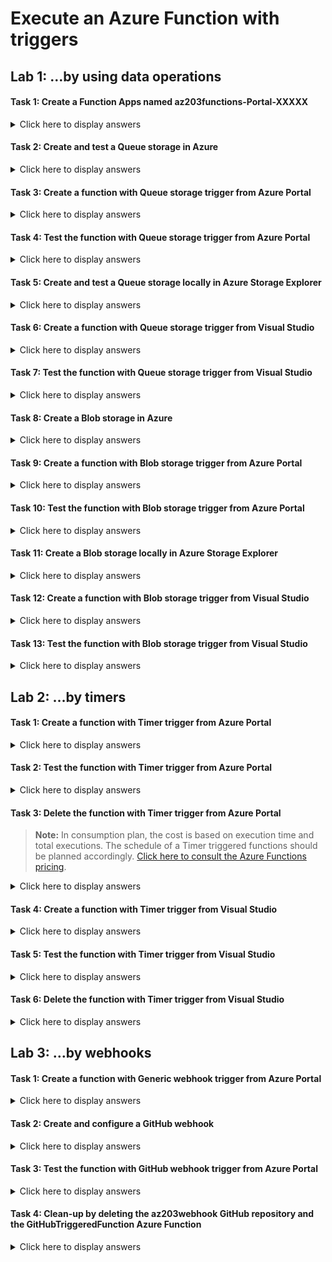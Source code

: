 # Execute an Azure Function with triggers

## Lab 1: …by using data operations

#### Task 1: Create a Function Apps named az203functions-Portal-XXXXX

<details>
<summary>Click here to display answers</summary>

1. In [**Azure Portal**](https://portal.azure.com), in the **Favorites** menu, click **App Services**

1. Click on the button **Add**

1. In the **Marketplace** blade, click **Function App**

1. Click **Create**

1. In the **Function App** blade, under **App name**, replace XXXXX by a unique name and type *az203functions-Portal-XXXXX*

1. Under **Subscription**, select your active and valid subscription

1. Under **Resource Group**, select **Use existing**, then select the *az203-rg* resource group

1. Under **OS**, leave the default value to **Windows**

1. Under **Hosting Plan**, leave the default value to **Consumption Plan**

    > **Note:** Hosting plan that defines how resources are allocated to your function app. In the default **Consumption Plan**, resources are added dynamically as required by your functions. In this serverless hosting, you only pay for the time your functions run. When you run in an **App Service Plan**, you must manage the scaling of your function app.

1. Under **Location**, select the nearest location

1. Under **Runtime Stack**, select **.NET**

   > **Note:** Choose a runtime that supports your favorite function programming language. Choose .NET for C# and F# functions.

1. Under **Storage**, select **Use existing**, then select the *az203storageaccountXXXXX* you created in a previous module

1. Under **Application Insights**, select **Disabled**

1. Click **Create**

</details>

#### Task 2: Create and test a Queue storage in Azure

<details>
<summary>Click here to display answers</summary>

1. In [**Azure Portal**](https://portal.azure.com), in the **Favorites** menu, click **Storage accounts**

1. Click *az203storageaccountXXXXX* created in a previous lab

1. In the **Storage account** blade, click **Queues** in the menu

1. In the **Queues** blade, click on the button **Queue** in order to add a new queue

1. In the **Add queue** dialog, under **Queue name**, type *profile-picture-url-queue*

1. In the **Queues** blade, click *profile-picture-url-queue*

1. In the *profile-picture-url-queue* blade, click on the button **Add message**

1. In the **Add message to queue** dialog, under **Message text**, type *Alpha*

1. Click **OK**

1. Repeat the last two steps to add the messages *Beta* and *Omega*

1. In the *profile-picture-url-queue* blade, check that the messages has been added to the queue

1. Select the message *Beta*

1. Click on the button **Dequeue message**

1. In the **Dequeue first message** dialog, click **Yes**

    The message *Alpha* will be removed from the queue. 
    
    > **Note:** A queue is first in, first-out.

1. Click on the button **Clear queue**

1. In the **Dequeue all messages** dialog, click **Yes**

    All the messages should be removed from the queue.

</details>

#### Task 3: Create a function with Queue storage trigger from Azure Portal

<details>
<summary>Click here to display answers</summary>

1. Go to the *az203functions-Portal-XXXXX* **Function App** 

1. Click **Functions**

1. Click **New function**

1. Select **Azure Queue Storage trigger**

1. In the **Extensions not Installed** dialog, click **Install**

1. In the **Extensions Installation Succeeded** dialog, click **Continue**

1. In the **New Function** dialog, under **Name**, type *DownloadPictureFromUrl*

1. Under **Queue name**, type *profile-picture-url-queue*

1. Under **Storage account connection**, click **new**

1. In the **Storage Account** blade, select *az203storageaccountXXXXX*

1. Click **Create**

</details>

#### Task 4: Test the function with Queue storage trigger from Azure Portal

<details>
<summary>Click here to display answers</summary>

1. Open a new tab and navigate to [**Azure Portal**](https://portal.azure.com), in the **Favorites** menu, click **Storage accounts** and select *az203storageaccountXXXXX*

1. Click **Queues** and select *profile-picture-url-queue*

1. Go back in the tab with the *DownloadPictureFromUrl* blade, click **Run**

    The **Request body** displays the message sent to the queue. The **Logs** displays the information with the message content.

1. Update the **Request body** with the message *testfromFunctionApp* and click **Run**

    The **Logs** should display "C# Queue trigger function processed: testfromFunctionApp"

1. Go to the other tab with the **Queue Storage** blade, and click **Add message**

1. In the **Add message to queue** dialog, under **Message text**, type *testFromQueue*, and click **OK**

1. Click **Refresh**

1. Go back to the tab with the *DownloadPictureFromUrl* blade, check the **Logs**

    The **Logs** should display "C# Queue trigger function processed: testFromQueue"

</details>

#### Task 5: Create and test a Queue storage locally in Azure Storage Explorer

<details>
<summary>Click here to display answers</summary>

1. Start **Microsoft Azure Storage Explorer**

1. Expand **Local & Attached** > **Storage Accounts** > **Emulator - Default Ports (Key)**

1. Right-click **Queues** and select **Create Queue**

1. Type *profile-picture-url-queue*

1. In the *profile-picture-url-queue* tab, click on the button **Add Message**

1. In the **Microsoft Azure Storage Explorer - Add Message** dialog, under **Message text**, type *Alpha*

1. Click **OK**

1. Repeat the last two steps to add the messages *Beta* and *Omega*

1. In the *profile-picture-url-queue* tab, check that the messages has been added to the queue

1. Select the message *Beta*

1. Click on the button **Dequeue Message**

1. In the pop-up dialog, click **Yes**

    The message *Alpha* will be removed from the queue. 
    
    > **Note:** A queue is first in, first-out.

1. Click on the button **Clear Queue**

1. In the pop-up dialog, click **Yes**

    All the messages should be removed from the queue.

1. Click on **Emulator - Default Ports (Key)**

1. In the bottom left, copy and save the **Primary Connection String** value

</details>

#### Task 6: Create a function with Queue storage trigger from Visual Studio

<details>
<summary>Click here to display answers</summary>

1. Start **Visual Studio 2017** and open the *az203functions* solution

1. In the **Solution Explorer**, right-click the *az203functions* project and select **Add** > **New Azure Function...**

1. In the **Add New Item - az203functions** dialog, under **Name**, type *DownloadPictureFromUrl*

1. Click **Add**

1. In the **New Azure Function - DownloadPictureFromUrl** dialog, select **Queue trigger**

1. Under **Connection string setting**, type *az203storageaccountXXXXX_STORAGE*

1. Under **Queue name**, type *profile-picture-url-queue*

1. Click **OK**

    A new file called *DownloadPictureFromUrl.cs* should be created. an error indicates that the **QueueTrigger** attribute could not be found.

1. In the **Solution Explorer**, right-click the *az203functions* project and select**Manage NuGet Packages...**

1. In the **NuGet** tab, click **Browse**

1. Search *Microsoft.Azure.WebJobs.Extensions.Storage*, and select **Microsoft.Azure.WebJobs.Extensions.Storage**

1. Click **Install**, and in the **License Acceptance** dialog, click **I Accept**

1. Close the **NuGet** tab
    
    In the *DownloadPictureFromUrl.cs* file, the **QueueTrigger** attribute sould be resolved.

1. In the **Solution Explorer**, open the **local.settings.json**

1. In the **View** menu, open **Cloud Explorer**, expand **(Local)** > **Storage Accounts** > **(Development) (Key)**, then select Properties and copy the Primary Connection String value.

1. In the **local.settings.json** file, under **Values** section, add a setting called *az203storageaccountXXXXX_STORAGE* and paste the **Primary Connection String** copied during the previous task

</details>

#### Task 7: Test the function with Queue storage trigger from Visual Studio

<details>
<summary>Click here to display answers</summary>

1. Click the **Debug** menu, and select **Start Debugging**

    > **Warning!** If an exception is raised, make sure that the time displayed in the console matches the one on your local machine. If not, adjust the time in your computer (usually **(UTC) Coordinated Universal Time**)

1. Go back to **Microsoft Azure Storage Explorer**, select the queue *profile-picture-url-queue* and add a message with the text *testFromLocal*

    The message should be added to the queue

1. Click the **Refresh** button

    The queue should be empty

1. Go back to the Azure functions console

    *C# Queue trigger function processed: testFromLocal* should be displayed in the **Logs**

1. In **Visual Studio**, click the **Debug** menu, and select **Stop Debugging**

</details>

#### Task 8: Create a Blob storage in Azure

<details>
<summary>Click here to display answers</summary>

1. Create three text files named *Alpha*, *Beta*, and *Omega* on your computer

1. Open each file, and type the name of the file in the content

1. In [**Azure Portal**](https://portal.azure.com), in the **Favorites** menu, click **Storage accounts**

1. Click *az203storageaccountXXXXX* created in a previous lab

1. In the **Storage account** blade, click **Blobs** in the menu

1. In the **Blobs** blade, click on the button **Container** in order to add a new blob storage

1. In the **New container** dialog, under **Name**, type *raw-profile-pictures*

1. Under **Public access level**, select **Blob (anonymous read access for blobs only)**

1. Click **OK**

1. In the **Blobs** blade, click *raw-profile-pictures*

1. In the *raw-profile-pictures* blade, click on the button **Upload**

1. In the **Upload blob** dialog, under **Files**, click **Select a file**

1. Browse and select the first text file *Alpha*

1. Expand **Advanced**

1. Under **Blob type**, select **Block blob**

    > **Note:** [Click here to consult the documentation to understand Block Blobs, Append Blobs, and Page Blobs](https://docs.microsoft.com/en-us/rest/api/storageservices/understanding-block-blobs--append-blobs--and-page-blobs)

1. Click **Upload**

1. Repeat the last six steps to upload the files *Beta* and *Omega*

1. In the *raw-profile-pictures* blade, check that the files has been uploaded in the storage

1. Select the file *Beta.txt*

1. Copy the **URL** of the file

1. In the web browser, open a new tab, paste the **URL** and navigate to the blob

    The content of the text file should be displayed: *Beta*.

1. Close the tab

1. In **Azure Portal**, go back to the *raw-profile-pictures* blade

1. In the *raw-profile-pictures* blade, click on the button **Upload**

1. In the **Upload blob** dialog, under **Files**, click **Select a file**

1. In **File name**, type *https://www.avanade.com/~/media/logo/avanade-logo.svg* and click **Open**

1. Expand **Advanced**

1. Under **Blob type**, select **Block blob**

    > **Note:** [Click here to consult the documentation to understand Block Blobs, Append Blobs, and Page Blobs](https://docs.microsoft.com/en-us/rest/api/storageservices/understanding-block-blobs--append-blobs--and-page-blobs)

1. Click **Upload**

1. In the *raw-profile-pictures* blade, check that the picture has been uploaded in the storage

1. Select the file *avanade-logo\[1].svg*

1. Copy the **URL** of the file

1. In the web browser, open a new tab, paste the **URL** and navigate to the blob

    The picture should be displayed.

1. Close the tab

1. Select all files

1. Click **Delete**

1. In the **Delete blob(s)** dialog, click **OK**

</details>

#### Task 9: Create a function with Blob storage trigger from Azure Portal

<details>
<summary>Click here to display answers</summary>

1. Go to the *az203functions-Portal-XXXXX* **Function App** 

1. Click **Functions**

1. Click **New function**

1. Select **Azure Blob Storage trigger**

1. In the **New Function** dialog, under **Name**, type *ResizePicture*

1. Under **Path**, type *raw-profile-pictures/{name}*

1. Under **Storage account connection**, click **new**

1. In the **Storage Account** blade, select *az203storageaccountXXXXX*

1. Click **Create**

</details>

#### Task 10: Test the function with Blob storage trigger from Azure Portal

<details>
<summary>Click here to display answers</summary>

1. Open a new tab and navigate to [**Azure Portal**](https://portal.azure.com), in the **Favorites** menu, click **Storage accounts** and select *az203storageaccountXXXXX*

1. Click **Blobs** and select *raw-profile-pictures*

1. Go back in the tab with the *ResizePicture* blade, click **Logs**

1. Go to the tab with the **Blob Storage** blade, click on the button **Upload**

1. In the **Upload blob** dialog, under **Files**, click **Select a file**

1. In **File name**, type *https://www.avanade.com/~/media/logo/avanade-logo.svg* and click **Open**

1. Click **Upload**

1. Close the **Upload blob** dialog

1. Go back to the tab with the *ResizePicture* blade, check the **Logs**

    The **Logs** should display "C# Blob trigger function Processed blob Name:avanade-logo[1].svg"

1. Go to the tab with the **Blob Storage** blade, click on the button **Refresh**

    The picture should remain in the storage.

</details>

#### Task 11: Create a Blob storage locally in Azure Storage Explorer

<details>
<summary>Click here to display answers</summary>

1. Start **Microsoft Azure Storage Explorer**

1. Expand **Local & Attached** > **Storage Accounts** > **Emulator - Default Ports (Key)**

1. Right-click **Blob Containers** and select **Create Blob Container**

1. Type *raw-profile-pictures*

1. In the *raw-profile-pictures* tab, click on the button **Upload**, then select **Upload Files...**

1. In the **Microsoft Azure Storage Explorer - Upload Files** dialog, under **Files**, click **No files selected**

1. Browse and select the three files *Alpha*, *Beta* and *Omega*

1. Click **Upload**

1. In the *raw-profile-pictures* tab, check that the files has been uploaded in the storage

1. Select the file *Beta*

1. Click on the button **Open**

    The file will be opened.

1. Close the file

1. Select all files in the **Blob storage**

1. Click on the button **More** > **Delete**

1. In the pop-up dialog, click **Delete**

1. In the notification on the top, click **Yes** in order to refresh the storage view

    All the files should be deleted from the storage.

</details>

#### Task 12: Create a function with Blob storage trigger from Visual Studio

<details>
<summary>Click here to display answers</summary>

1. Go to **Visual Studio 2017** instance with the *az203functions* solution

1. In the **Solution Explorer**, right-click the *az203functions* project and select **Add** > **New Azure Function...**

1. In the **Add New Item - az203functions** dialog, under **Name**, type *ResizePicture*

1. Click **Add**

1. In the **New Azure Function - ResizePicture** dialog, select **Blob trigger**

1. Under **Connection string setting**, type *az203storageaccountXXXXX_STORAGE*

1. Under **Path**, type *raw-profile-pictures*

1. Click **OK**

</details>

#### Task 13: Test the function with Blob storage trigger from Visual Studio

<details>
<summary>Click here to display answers</summary>

1. Click the **Debug** menu, and select **Start Debugging**

1. Go back to **Microsoft Azure Storage Explorer**, select the **Blob Container** *raw-profile-pictures* and upload the picture located in *https://www.avanade.com/~/media/logo/avanade-logo.svg*

    The file should be added to the storage.

1. Go back to the Azure functions console

    *C# Blob trigger function Processed blob<br />Name:avanade-logo[1].svg* should be displayed in the **Logs**

1. In **Visual Studio**, click the **Debug** menu, and select **Stop Debugging**

</details>

## Lab 2: …by timers

#### Task 1: Create a function with Timer trigger from Azure Portal

<details>
<summary>Click here to display answers</summary>

1. In **Azure Portal**, go to the *az203functions-Portal-XXXXX* **Function App** 

1. Click **Functions**

1. Click **New function**

1. Select **Timer trigger**

1. In the **New Function** dialog, under **Name**, type *LogEveryTenSeconds*

1. Under **Schedule**, type *\*/10 \* \* \* \* \**

1. Click **Create**

</details>

#### Task 2: Test the function with Timer trigger from Azure Portal

<details>
<summary>Click here to display answers</summary>

1. In the *LogEveryTenSeconds* function blade, click **Logs**

1. Check that the function is triggered every ten seconds

</details>

#### Task 3: Delete the function with Timer trigger from Azure Portal

> **Note:** In consumption plan, the cost is based on execution time and total executions. The schedule of a Timer triggered functions should be planned accordingly. [Click here to consult the Azure Functions pricing](https://azure.microsoft.com/en-us/pricing/details/functions/).

<details>
<summary>Click here to display answers</summary>

1. Under *LogEveryTenSeconds* menu, click **Manage**

1. Click **Delete function**

1. In the confirmation dialog, click **OK**

</details>

#### Task 4: Create a function with Timer trigger from Visual Studio

<details>
<summary>Click here to display answers</summary>

1. Go to **Visual Studio 2017** instance with the *az203functions* solution

1. In the **Solution Explorer**, right-click the *az203functions* project and select **Add** > **New Azure Function...**

1. In the **Add New Item - az203functions** dialog, under **Name**, type *LogEveryTenSeconds*

1. Click **Add**

1. In the **New Azure Function - LogEveryTenSeconds** dialog, select **Timer trigger**

1. Under **Schedule**, type *\*/10 \* \* \* \* \**

1. Click **OK**

</details>

#### Task 5: Test the function with Timer trigger from Visual Studio

<details>
<summary>Click here to display answers</summary>

1. Click the **Debug** menu, and select **Start Debugging**

1. In the **Azure Functions console**, check that a new log is displayed every ten seconds

1. In **Visual Studio**, click the **Debug** menu, and select **Stop Debugging**

</details>

#### Task 6: Delete the function with Timer trigger from Visual Studio

<details>
<summary>Click here to display answers</summary>

1. In **Visual Studio**, in the **Solution Explorer**, right-click the file *LogEveryTenSeconds.cs* and select **Delete**

1. In the confirmation dialog, click **OK**

</details>

## Lab 3: …by webhooks

#### Task 1: Create a function with Generic webhook trigger from Azure Portal

<details>
<summary>Click here to display answers</summary>

1. In **Azure Portal**, go to the *az203functions-Portal-XXXXX* **Function App** 

1. Click **Functions**

1. Click **New function**

1. Select **HTTP trigger**

1. In the **New Function** dialog, under **Name**, type *GitHubTriggeredFunction*

1. Under **Authorization level**, select **Function**

1. Click **Create**

1. In the *GitHubTriggeredFunction* blade, 

1. Replace the content of the run function with the following code:

    log.LogInformation("C# HTTP trigger function processed a request.");<br />
    <br />
    string requestBody = await new StreamReader(req.Body).ReadToEndAsync();<br />
    dynamic data = JsonConvert.DeserializeObject(requestBody);<br />
    string issueName = $"The issue {data?.issue?.title} has been created in GitHub.";<br />
    <br />
    string result = issueName ?? "Hello GitHub!";<br />
    log.LogInformation(result);<br />
    return (ActionResult)new OkObjectResult(result);<br />

1. Click **Save**

1. Click **Get function URL**

1. In the **Get function URL** dialog, click **Copy** and save the **URL**

</details>

#### Task 2: Create and configure a GitHub webhook

<details>
<summary>Click here to display answers</summary>

1. In a web browser, open a new tab and go to [GitHub](https://github.com/)

1. Create an account or sign-in

1. Click **Repositories**

1. Click **New**

1. Under **Repository name**, type *az203webhook*

1. Select **Private**

1. Click **Create repository**

1. In the repository page, click **Settings**

1. In the **Settings** page, click the menu **Webhooks**

1. In the **Webhooks** page, click **Add webhook**

1. Under **Payload URL**, paste the **URL** copied earlier 

1. Under **Content type**, select **application/json**

1. Under **Which events would you like to trigger this webhook?**, select **Send me everything**

1. Click **Add webhook**

1. Check that the last delivery was successful

</details>

#### Task 3: Test the function with GitHub webhook trigger from Azure Portal

<details>
<summary>Click here to display answers</summary>

1. In **GitHub**, right-click the link **Issues** and open a new tab

1. In the **Issues** page, click **New issue**

1. In the **Title** field, type *Alpha*

1. Click **Submit new issue**

1. Click **New issue**

1. In the **Title** field, type *Beta*

1. Click **Submit new issue**

1. Click **New issue**

1. In the **Title** field, type *Omega*

1. Click **Submit new issue**

1. Close the **Issue** tab

1. Refresh the **Webhook page** and check the **Recent Deliveries**

1. In **Azure Portal**, in the function blade, click **Logs** and check that the function is trigerred

    The **Logs** should display:<br />
    \[Information] The issue Alpha has been created in GitHub. <br />
    \[Information] The issue Beta has been created in GitHub. <br />
    \[Information] The issue Omega has been created in GitHub. <br />

</details>

#### Task 4: Clean-up by deleting the az203webhook GitHub repository and the GitHubTriggeredFunction Azure Function

<details>
<summary>Click here to display answers</summary>

1. In **GitHub**, go to the *az203webhook* repository

1. Click **Settings**

1. Click **Delete this repository**

1. In the **Are you absolutely sure?** dialog, type the name of the repository and click **I understand the consequences, delete this repository**

    > **Warning!** Be careful and check that you have selcted the proper repository as this operation can not be reversed.

1. In **Azure Portal**, under *GitHubTriggeredFunction* menu, click **Manage**

1. Click **Delete function**

1. In the confirmation dialog, click **OK**

</details>